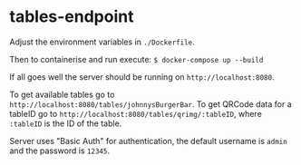 # tables-endpoint

Adjust the environment variables in `./Dockerfile`.

Then to containerise and run execute:
`$ docker-compose up --build`

If all goes well the server should be running on `http://localhost:8080`.

To get available tables go to `http://localhost:8080/tables/johnnysBurgerBar`.
To get QRCode data for a tableID go to `http://localhost:8080/tables/qrimg/:tableID`, where `:tableID` is the ID of the table.

Server uses "Basic Auth" for authentication, the default username is `admin` and the password is `12345`.
